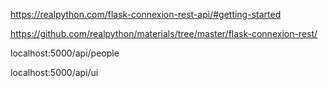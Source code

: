 https://realpython.com/flask-connexion-rest-api/#getting-started

https://github.com/realpython/materials/tree/master/flask-connexion-rest/

localhost:5000/api/people

localhost:5000/api/ui
